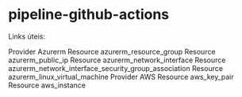 # pipeline-github-actions

Links úteis:

Provider Azurerm
Resource azurerm_resource_group
Resource azurerm_public_ip
Resource azurerm_network_interface
Resource azurerm_network_interface_security_group_association
Resource azurerm_linux_virtual_machine
Provider AWS
Resource aws_key_pair
Resource aws_instance
